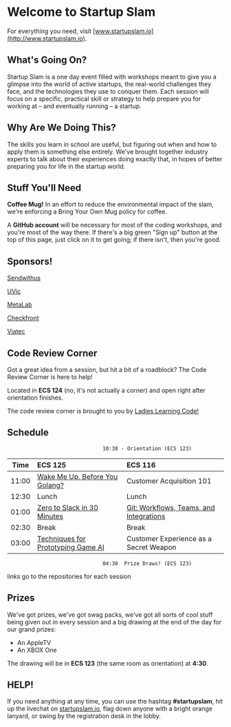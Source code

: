 Welcome to Startup Slam
=======================


For everything you need, visit [www.startupslam.io](http://www.startupslam.io).



What's Going On?
----
Startup Slam is a one day event filled with workshops meant to give you a glimpse into the world of active startups, the real-world challenges they face, and the technologies they use to conquer them. Each session will focus on a specific, practical skill or strategy to help prepare you for working at – and eventually running – a startup.


Why Are We Doing This?
----
The skills you learn in school are useful, but figuring out when and how to apply them is something else entirely. We've brought together industry experts to talk about their experiences doing exactly that, in hopes of better preparing you for life in the startup world.


Stuff You'll Need
-----------------
**Coffee Mug!** In an effort to reduce the environmental impact of the slam, we're enforcing a Bring Your Own Mug policy for coffee.

A **GitHub account** will be necessary for most of the coding workshops, and you're most of the way there. If there's a big green "Sign up" button at the top of this page, just click on it to get going; if there isn't, then you're good.


Sponsors!
----
[Sendwithus](http://www.sendwithus.com)

[UVic](https://www.uvic.ca/)

[MetaLab](http://metalab.co/)

[Checkfront](https://www.checkfront.com/)

[Viatec](https://www.viatec.ca/cpages/home)

Code Review Corner
------------------
Got a great idea from a session, but hit a bit of a roadblock? The Code Review Corner is here to help!

Located in **ECS 124** (no, it's not actually a corner) and open right after orientation finishes.

The code review corner is brought to you by [Ladies Learning Code!](http://ladieslearningcode.com/)


Schedule
--------


                                   10:30 - Orientation (ECS 123)


| Time   |  ECS 125                           | ECS 116                  |
| ------ |:-----------------------------------|:-------------------------|
| 11:00  | [Wake Me Up, Before You Golang?](https://github.com/sendwithus/workshop-go)     | Customer Acquisition 101 |
| 12:30  | Lunch                              | Lunch                    |
| 01:00  | [Zero to Slack in 30 Minutes](https://github.com/sendwithus/startupslam/blob/master/workshops/metalab/README.md)        | [Git: Workflows, Teams, and Integrations](https://github.com/sendwithus/startupslam/blob/master/workshops/pretio/README.md)       |
| 02:30  | Break                              | Break                    |
| 03:00  | [Techniques for Prototyping Game AI](https://github.com/sendwithus/startupslam/blob/master/workshops/tinymob/README.md) | Customer Experience as a Secret Weapon |

                                   04:30  Prize Draws! (ECS 123)
links go to the repositories for each session

Prizes
------

We've got prizes, we've got swag packs, we've got all sorts of cool stuff being given out in every session and a big drawing at the end of the day for our grand prizes:

* An AppleTV
* An XBOX One

The drawing will be in **ECS 123** (the same room as orientation) at **4:30**.

HELP!
-----

If you need anything at any time, you can use the hashtag **#startupslam**, hit up the livechat on [startupslam.io](http://startupslam.io), flag down anyone with a bright orange lanyard, or swing by the registration desk in the lobby.
